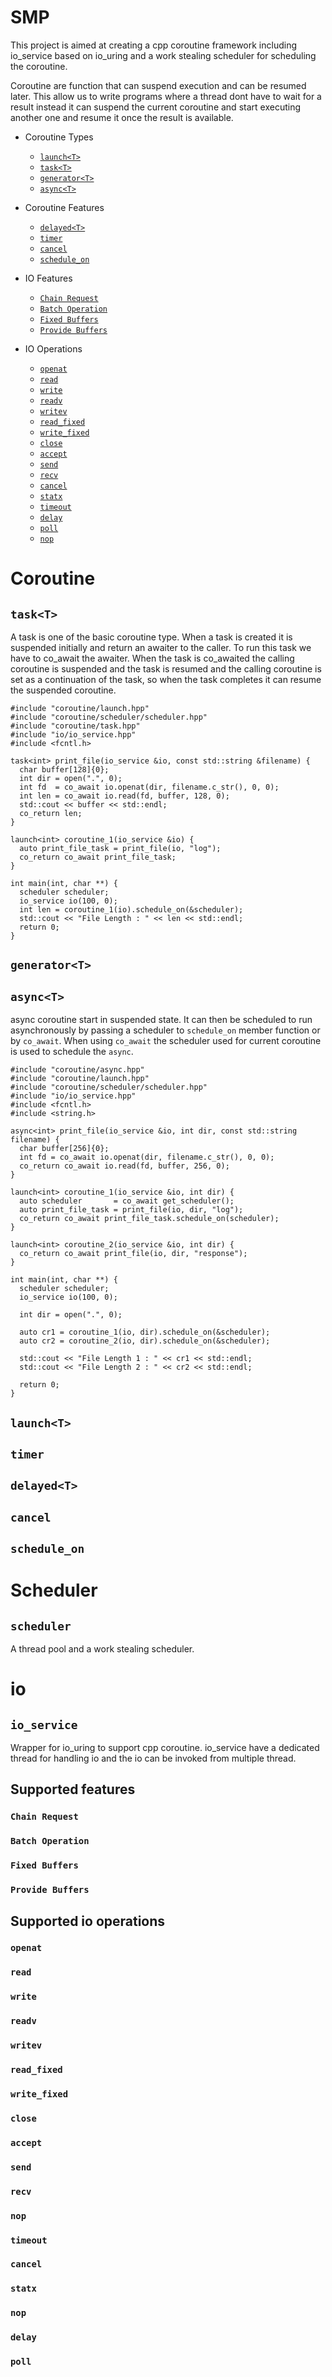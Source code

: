 # SMP
This project is aimed at creating a cpp coroutine framework including io_service based on io_uring and a work stealing scheduler for scheduling the coroutine.

Coroutine are function that can suspend execution and can be resumed later. This allow us to write programs where a thread dont have to wait for a result instead it can suspend the current coroutine and start executing another one and resume it once the result is available.

* Coroutine Types
    * [`launch<T>`](#launcht)
    * [`task<T>`](#taskt)
    * [`generator<T>`](#generatort)
    * [`async<T>`](#asynct)

* Coroutine Features
    * [`delayed<T>`](#delayedt)
    * [`timer`](#timer)
    * [`cancel`](#cancel)
    * [`schedule_on`](#scheduleon)
* IO Features
    * [`Chain Request`](#chain-request)
    * [`Batch Operation`](#batch-operation)
    * [`Fixed Buffers`](#fixed-buffers)
    * [`Provide Buffers`](#provide-buffers)

* IO Operations
    * [`openat`](#openat)
    * [`read`](#read)
    * [`write`](#write)
    * [`readv`](#readv)
    * [`writev`](#writev)
    * [`read_fixed`](#readfixed)
    * [`write_fixed`](#writefixed)
    * [`close`](#close)
    * [`accept`](#accept)
    * [`send`](#send)
    * [`recv`](#recv)
    * [`cancel`](#cancel-1)
    * [`statx`](#statx)
    * [`timeout`](#timeout)
    * [`delay`](#delay)
    * [`poll`](#poll)
    * [`nop`](#nop)


# Coroutine

## `task<T>`
A task is one of the basic coroutine type. When a task is created it is suspended initially and return an awaiter to the caller. To run this task we have to co_await the awaiter. When the task is co_awaited the calling coroutine is suspended and the task is resumed and the calling coroutine is set as a continuation of the task, so when the task completes it can resume the suspended coroutine.
```
#include "coroutine/launch.hpp"
#include "coroutine/scheduler/scheduler.hpp"
#include "coroutine/task.hpp"
#include "io/io_service.hpp"
#include <fcntl.h>

task<int> print_file(io_service &io, const std::string &filename) {
  char buffer[128]{0};
  int dir = open(".", 0);
  int fd  = co_await io.openat(dir, filename.c_str(), 0, 0);
  int len = co_await io.read(fd, buffer, 128, 0);
  std::cout << buffer << std::endl;
  co_return len;
}

launch<int> coroutine_1(io_service &io) {
  auto print_file_task = print_file(io, "log");
  co_return co_await print_file_task;
}

int main(int, char **) {
  scheduler scheduler;
  io_service io(100, 0);
  int len = coroutine_1(io).schedule_on(&scheduler);
  std::cout << "File Length : " << len << std::endl;
  return 0;
}
```
## `generator<T>`

## `async<T>`
async coroutine start in suspended state. It can then be scheduled to run asynchronously by passing a scheduler to `schedule_on` member function or by `co_await`. When using `co_await` the scheduler used for current coroutine is used to schedule the `async`.
```
#include "coroutine/async.hpp"
#include "coroutine/launch.hpp"
#include "coroutine/scheduler/scheduler.hpp"
#include "io/io_service.hpp"
#include <fcntl.h>
#include <string.h>

async<int> print_file(io_service &io, int dir, const std::string filename) {
  char buffer[256]{0};
  int fd = co_await io.openat(dir, filename.c_str(), 0, 0);
  co_return co_await io.read(fd, buffer, 256, 0);
}

launch<int> coroutine_1(io_service &io, int dir) {
  auto scheduler       = co_await get_scheduler();
  auto print_file_task = print_file(io, dir, "log");
  co_return co_await print_file_task.schedule_on(scheduler);
}

launch<int> coroutine_2(io_service &io, int dir) {
  co_return co_await print_file(io, dir, "response");
}

int main(int, char **) {
  scheduler scheduler;
  io_service io(100, 0);

  int dir = open(".", 0);

  auto cr1 = coroutine_1(io, dir).schedule_on(&scheduler);
  auto cr2 = coroutine_2(io, dir).schedule_on(&scheduler);

  std::cout << "File Length 1 : " << cr1 << std::endl;
  std::cout << "File Length 2 : " << cr2 << std::endl;

  return 0;
}
```
## `launch<T>`

## `timer`
## `delayed<T>`

## `cancel`

## `schedule_on`

# Scheduler
## `scheduler`
A thread pool and a work stealing scheduler.

# io
## `io_service`
Wrapper for io_uring to support cpp coroutine. io_service have a dedicated thread for handling io and the io can be invoked from multiple thread.

## Supported features
### `Chain Request`
### `Batch Operation`
### `Fixed Buffers`
### `Provide Buffers`

## Supported io operations
### `openat`
### `read`
### `write`
### `readv`
### `writev`
### `read_fixed`
### `write_fixed`
### `close`
### `accept`
### `send`
### `recv`
### `nop`
### `timeout`
### `cancel`
### `statx`
### `nop`
### `delay`
### `poll`